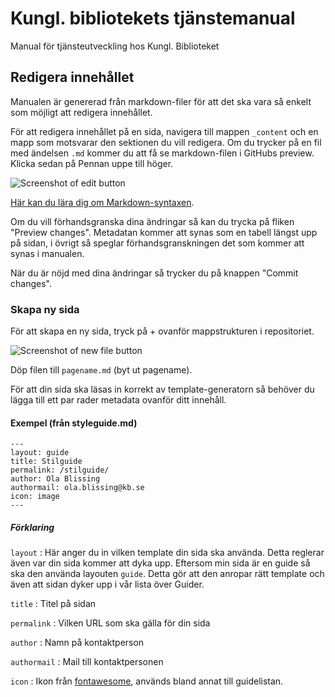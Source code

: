 # Kungl. bibliotekets tjänstemanual
Manual för tjänsteutveckling hos Kungl. Biblioteket


## Redigera innehållet

Manualen är genererad från markdown-filer för att det ska vara så enkelt som möjligt att redigera innehållet.

För att redigera innehållet på en sida, navigera till mappen ``_content`` och en mapp som motsvarar den sektionen du vill redigera. Om du trycker på en fil med ändelsen ``.md`` kommer du att få se markdown-filen i GitHubs preview. Klicka sedan på Pennan uppe till höger.

![Screenshot of edit button](http://kungbib.github.io/service-manual/assets/readme/screenshot_edit.png)

[Här kan du lära dig om Markdown-syntaxen](https://help.github.com/articles/markdown-basics/).

Om du vill förhandsgranska dina ändringar så kan du trycka på fliken "Preview changes". Metadatan kommer att synas som en tabell längst upp på sidan, i övrigt så speglar förhandsgranskningen det som kommer att synas i manualen.

När du är nöjd med dina ändringar så trycker du på knappen "Commit changes".

### Skapa ny sida

För att skapa en ny sida, tryck på + ovanför mappstrukturen i repositoriet.

![Screenshot of new file button](http://kungbib.github.io/service-manual/assets/readme/screenshot_new_file.png)

Döp filen till ``pagename.md`` (byt ut pagename).

För att din sida ska läsas in korrekt av template-generatorn så behöver du lägga till ett par rader metadata ovanför ditt innehåll.

#### Exempel (från styleguide.md)

    ---
    layout: guide
    title: Stilguide
    permalink: /stilguide/
    author: Ola Blissing
    authormail: ola.blissing@kb.se
    icon: image
    ---
    
##### Förklaring

  ``layout`` : Här anger du in vilken template din sida ska använda. Detta reglerar även var din sida kommer att dyka upp. Eftersom min sida är en guide så ska den använda layouten `guide`. Detta gör att den anropar rätt template och även att sidan dyker upp i vår lista över Guider.
  
  ``title`` : Titel på sidan
  
  ``permalink`` : Vilken URL som ska gälla för din sida
  
  ``author`` : Namn på kontaktperson
  
  ``authormail`` : Mail till kontaktpersonen
  
  ``icon`` : Ikon från [fontawesome](http://fontawesome.io/icons/), används bland annat till guidelistan.
